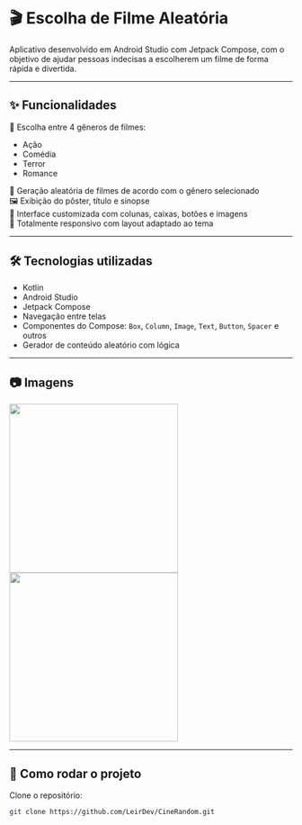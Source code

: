 # 🎬 Escolha de Filme Aleatória

Aplicativo desenvolvido em Android Studio com Jetpack Compose, com o objetivo de ajudar pessoas indecisas a escolherem um filme de forma rápida e divertida.

---

## ✨ Funcionalidades

🎥 Escolha entre 4 gêneros de filmes:

- Ação  
- Comédia  
- Terror  
- Romance

🔄 Geração aleatória de filmes de acordo com o gênero selecionado  
🖼️ Exibição do pôster, título e sinopse  
🎨 Interface customizada com colunas, caixas, botões e imagens  
📱 Totalmente responsivo com layout adaptado ao tema

---

## 🛠️ Tecnologias utilizadas

- Kotlin  
- Android Studio  
- Jetpack Compose  
- Navegação entre telas  
- Componentes do Compose: `Box`, `Column`, `Image`, `Text`, `Button`, `Spacer` e outros  
- Gerador de conteúdo aleatório com lógica

---

## 📷 Imagens

<img src="screenshot1.png" width="300"/> <img src="screenshot2.png" width="300"/>

---

## 🚀 Como rodar o projeto

Clone o repositório:

```bash
git clone https://github.com/LeirDev/CineRandom.git
